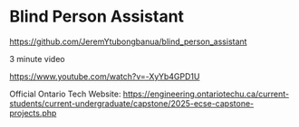 # Blind Person Assistant

<https://github.com/JeremYtubongbanua/blind_person_assistant>

3 minute video

<https://www.youtube.com/watch?v=-XyYb4GPD1U>

Official Ontario Tech Website: <https://engineering.ontariotechu.ca/current-students/current-undergraduate/capstone/2025-ecse-capstone-projects.php>